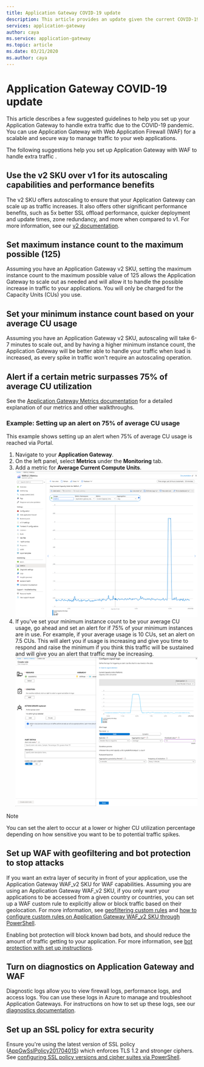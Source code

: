 ```yaml
---
title: Application Gateway COVID-19 update
description: This article provides an update given the current COVID-19 situation and guidelines on how to set up your Application Gateway. 
services: application-gateway
author: caya
ms.service: application-gateway
ms.topic: article
ms.date: 03/21/2020
ms.author: caya
---
```


# Application Gateway COVID-19 update 

This article describes a few suggested guidelines to help you set up your Application Gateway to handle extra traffic due to the COVID-19 pandemic. You can use Application Gateway with Web Application Firewall (WAF) for a scalable and secure way to manage traffic to your web applications. 

The following suggestions help you set up Application Gateway with WAF to handle extra traffic . 

## Use the v2 SKU over v1 for its autoscaling capabilities and performance benefits
The v2 SKU offers autoscaling to ensure that your Application Gateway can scale up as traffic increases. It also offers other significant performance benefits, such as 5x better SSL offload performance, quicker deployment and update times, zone redundancy, and more when compared to v1. For more information, see our [v2 documentation](https://docs.microsoft.com/azure/application-gateway/application-gateway-autoscaling-zone-redundant). 

## Set maximum instance count to the maximum possible (125) 
Assuming you have an Application Gateway v2 SKU, setting the maximum instance count to the maximum possible value of 125 allows the Application Gateway to scale out as needed and will allow it to handle the possible increase in traffic to your applications. You will only be charged for the Capacity Units (CUs) you use.  

## Set your minimum instance count based on your average CU usage 
Assuming you have an Application Gateway v2 SKU, autoscaling will take 6-7 minutes to scale out, and by having a higher minimum instance count, the Application Gateway will be better able to handle your traffic when load is increased, as every spike in traffic won't require an autoscaling operation.  

## Alert if a certain metric surpasses 75% of average CU utilization 
See the [Application Gateway Metrics documentation](https://docs.microsoft.com/azure/application-gateway/application-gateway-metrics#metrics-visualization) for a detailed explanation of our metrics and other walkthroughs. 

### Example: Setting up an alert on 75% of average CU usage
This example shows setting up an alert when 75% of average CU usage is reached via Portal. 
1. Navigate to your **Application Gateway**.
2. On the left panel, select **Metrics** under the **Monitoring** tab. 
3. Add a metric for **Average Current Compute Units**. 
![Setting up WAF metric](./media/application-gateway-covid-guidelines/waf-setup-metrics.png)
4. If you've set your minimum instance count to be your average CU usage, go ahead and set an alert for if 75% of your minimum instances are in use. For example, if your average usage is 10 CUs, set an alert on 7.5 CUs. This will alert you if usage is increasing and give you time to respond and raise the minimum if you think this traffic will be sustained and will give you an alert that traffic may be increasing. 
![Setting up WAF alert](./media/application-gateway-covid-guidelines/waf-setup-monitoring-alert.png)

> [!NOTE]
> You can set the alert to occur at a lower or higher CU utilization percentage depending on how sensitive you want to be to potential traffic spikes.

## Set up WAF with geofiltering and bot protection to stop attacks
If you want an extra layer of security in front of your application, use the Application Gateway WAF_v2 SKU for WAF capabilities. Assuming you are using an Application Gateway WAF_v2 SKU, if you only want your applications to be accessed from a given country or countries, you can set up a WAF custom rule to explicitly allow or block traffic based on their geolocation. For more information, see [geofiltering custom rules](https://docs.microsoft.com/azure/web-application-firewall/ag/geomatch-custom-rules) and [how to configure custom rules on Application Gateway WAF_v2 SKU through PowerShell](https://docs.microsoft.com/azure/web-application-firewall/ag/configure-waf-custom-rules).

Enabling bot protection will block known bad bots, and should reduce the amount of traffic getting to your application. For more information, see [bot protection with set up instructions](https://docs.microsoft.com/azure/web-application-firewall/ag/configure-waf-custom-rules).

## Turn on diagnostics on Application Gateway and WAF
Diagnostic logs allow you to view firewall logs, performance logs, and access logs. You can use these logs in Azure to manage and troubleshoot Application Gateways. For instructions on how to set up these logs, see our [diagnostics documentation](https://docs.microsoft.com/azure/application-gateway/application-gateway-diagnostics#diagnostic-logging). 

## Set up an SSL policy for extra security
Ensure you're using the latest version of SSL policy ([AppGwSslPolicy20170401S](https://docs.microsoft.com/azure/application-gateway/application-gateway-ssl-policy-overview#appgwsslpolicy20170401s)) which enforces TLS 1.2 and stronger ciphers. See [configuring SSL policy versions and cipher suites via PowerShell](https://docs.microsoft.com/azure/application-gateway/application-gateway-configure-ssl-policy-powershell).
